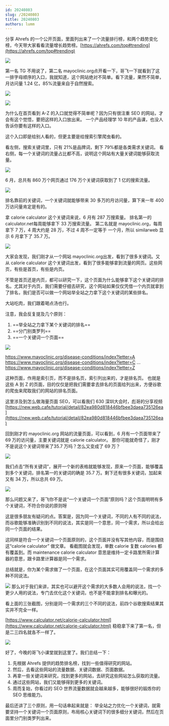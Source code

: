 ```yaml
---
id: 20240803
slug: /20240803
title: 20240803
authors: lumm
---
```



分享 Ahrefs 的一个公开页面，里面列出来了一个流量排行榜，和两个趋势变化榜，今天带大家看看流量增长趋势榜。[https://ahrefs.com/top#trending](https://ahrefs.com/top#trending)

![](https://images.lummstudio.com/images/2024/08/miniclass/20240803-01.jpg)

第一名 TG 不用说了，第二名 mayoclinic.org点开看一下，哥飞一下就看到了这一排字母顺序的入口，我就知道，这个网站绝对不简单。看下流量，果然不简单，月访问量 1.24 亿，85%流量来自于自然搜索。

![](https://images.lummstudio.com/images/2024/08/miniclass/20240803-02.jpg)

![](https://images.lummstudio.com/images/2024/08/miniclass/20240803-03.jpg)


为什么在首页看到 A-Z 的入口就觉得不简单呢？因为只有很注重 SEO 的网站，才会有这个觉悟，要把这样的入口放出来。
一个产品经理学 10 年的产品课，也没人告诉你要有这样的入口。

这个入口即是给别人看的，但更主要是给搜索引擎爬虫看的。

看左侧，搜索关键词里，只有 21%是品牌词，剩下 79%都是各类需求关键词。
看右侧，每一个关键词的流量占比都不高，说明这个网站有大量关键词能够获取流量。

![](https://images.lummstudio.com/images/2024/08/miniclass/20240803-04.jpg)

6 月，总共有 860 万个网页通过 176 万个关键词获取到了 1 亿的搜索流量。

![](https://images.lummstudio.com/images/2024/08/miniclass/20240803-05.jpg)

排名靠前的关键词，一个关键词就能够带来 30 多万的月访问量，算下来一年 400 万访问量肯定是有的。

拿 calorie calculator 这个关键词来说，6 月有 287 万搜索量。
排名第一的 calculator.net每周能够拿下 33 万搜索流量。
第二名就是 mayoclinic.org，每周拿下 7 万，4 周大约是 28 万，不过 4 周不一定等于 一个月，所以 similarweb 显示 6 月拿下了 35.7 万。

![](https://images.lummstudio.com/images/2024/08/miniclass/20240803-06.jpg)

大家会发现，我们刚才从一个网站 mayoclinic.org出发，看到了很多关键词。又从 calorie calculator 这个关键词出发，看到了很多能够拿到流量的网页。这些网页，有些是首页，有些是内页。

不管是首页还是内页，都可以研究一下，这个页面为什么能够拿下这个关键词的排名。尤其对于内页，我们需要仔细去研究，这个网站如果仅仅凭借一个内页就拿到了排名，我们是否可以做一个网站举全站之力拿下这个关键词的某些排名。

大站吃肉，我们跟着喝点汤也行。

注意，我会反复提及几个原则：
1. ==举全站之力拿下某个关键词的排名==
2. ==分门别类罗列==
3. ==一个关键词一个页面==

![](https://images.lummstudio.com/images/2024/08/miniclass/20240803-07.jpg)

https://www.mayoclinic.org/disease-conditions/index?letter=A
https://www.mayoclinic.org/disease-conditions/index?letter=C
...
https://www.mayoclinic.org/disease-conditions/index?letter=Z

这种页面，作用是索引页，而不是排名页，索引列出来的，才是排名页。
也就是这些 A 到 Z 的页面，目的仅仅是把我们需要拿去排名的页面给列出来，方便谷歌的爬虫来爬取我们的网站的排名页面。

这里涉及到怎么做海量页面 SEO，可以看我们 630 深圳大会时，彪哥的分享视频[https://new.web.cafe/tutorial/detail/82ea980d818446bfbee3daea735126ea](https://new.web.cafe/tutorial/detail/82ea980d818446bfbee3daea735126ea)

回到刚才的 mayoclinic.org 网站的流量页面，可以看到，6 月有一个页面带来了 69 万的访问量，主要关键词就是 calorie calculator。
那你可能就奇怪了，刚才不是说这个关键词带来了35.7 万吗？怎么又变成了 69 万？

![](https://images.lummstudio.com/images/2024/08/miniclass/20240803-08.jpg)

我们点击“所有关键词”，展开一个新的表格就能够发现，原来一个页面，能够覆盖到多个关键词，排名第一的关键词的确是 35.7 万。剩下还有很多关键词，加起来又有 34 万，所以总共 69 万。

![](https://images.lummstudio.com/images/2024/08/miniclass/20240803-09.jpg)

那么问题又来了，哥飞你不是说“一个关键词一个页面”原则吗？这个页面明明有多个关键词，不符合你说的原则呀

这是很多朋友有疑问的点。答案是，因为同一个关键词，不同的人有不同的说法，而谷歌能够准确识别到不同的说法，其实是同一个意思，同一个需求，所以会给出同一个页面的结果。

这同样是符合一个关键词一个页面原则的，这个页面并没有写其他内容，而是围绕这“calorie calculator” 做文章。
看截图就会发现，单数 calorie 复数 calories 都有覆盖到。而 maintenance calorie calculator 意思是维持一定卡路里所需计算器的意思，跟卡路里计算器是同一个需求。

总结就是，你为某个需求做了一个页面，在这个页面其实可用覆盖同一个需求的多种不同说法。

![](https://images.lummstudio.com/images/2024/08/miniclass/20240803-10.jpg)
那么对于我们来讲，其实也可以避开这个需求的大多数人会用的说法，找一个更少人用的说法，专门去优化这个关键词，也不是不能拿到排名和曝光的。

看上面的三张截图，分别是同一个需求的三个不同的说法，前四个谷歌搜索结果其实并不完全一样。

[https://www.calculator.net/calorie-calculator.html](https://www.calculator.net/calorie-calculator.html) 稳稳拿下来了第一名，但是二三四名就各不一样了。

![](https://images.lummstudio.com/images/2024/08/miniclass/20240803-11.jpg)

好了，今晚的哥飞小课堂就到这里了。我们总结一下：

1. 先根据 Ahrefs 提供的趋势排名榜，找到一些值得研究的网站。
2. 然后，去看这些网站的流量数据、关键词数据、页面数据。
3. 再拿一些关键词来研究，找到更多的网站，去研究这些网站怎么获取的流量。
4. 通过这些网站，我们又能够得到更多的关键词。
5. 周而复始，你看过的 SEO 世界流量数据就会越来越多，能够很好的锻炼你的 SEO 思维能力。

最后还讲了三个原则，用一句话串起来就是：
举全站之力优化一个关键词，就需要坚持一个关键词一个页面原则，布局核心关键词下的很多细分关键词，然后在页面里分门别类罗列出来。